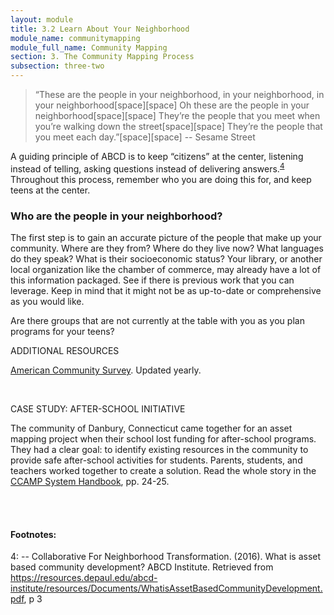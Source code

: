 ```yaml
---
layout: module
title: 3.2 Learn About Your Neighborhood
module_name: communitymapping
module_full_name: Community Mapping
section: 3. The Community Mapping Process
subsection: three-two
---
```


>“These are the people in your neighborhood, in your neighborhood, in your neighborhood[space][space]
Oh these are the people in your neighborhood[space][space]
They’re the people that you meet when you’re walking down the street[space][space]
They’re the people that you meet each day.”[space][space]
-- Sesame Street

A guiding principle of ABCD is to keep “citizens” at the center, listening instead of telling, asking questions instead of delivering answers.<sup>[4](#fn4)</sup> Throughout this process, remember who you are doing this for, and keep teens at the center.  

### Who are the people in your neighborhood?

The first step is to gain an accurate picture of the people that make up your community. Where are they from? Where do they live now? What languages do they speak? What is their socioeconomic status? Your library, or another local organization like the chamber of commerce, may already have a lot of this information packaged. See if there is previous work that you can leverage. Keep in mind that it might not be as up-to-date or comprehensive as you would like.  

Are there groups that are not currently at the table with you as you plan programs for your teens?

  <div class="explanatory">
  <span class="box-title">ADDITIONAL RESOURCES</span>
  <p><a href="https://www.census.gov/programs-surveys/acs/data.html">American Community Survey</a>. Updated yearly.</p>
</div>
<br>
<div class="case_study_box">
  <p class="box-title">CASE STUDY: AFTER-SCHOOL INITIATIVE</p>
  <p>The community of Danbury, Connecticut came together for an asset mapping project when their school lost funding for after-school programs. They had a clear goal: to identify existing resources in the community to provide safe after-school activities for students. Parents, students, and teachers worked together to create a solution. Read the whole story in the <a href="http://www.nurturedevelopment.org/wp-content/uploads/2016/01/Asset-Mapping-CCAMP_System_Handbook.pdf">CCAMP System Handbook</a>, pp. 24-25.</p>
</div>
<br>
<br>


#### Footnotes:

<a name="fn4">4</a>:  -- Collaborative For Neighborhood Transformation. (2016). What is asset based community development? ABCD Institute. Retrieved from https://resources.depaul.edu/abcd-institute/resources/Documents/WhatisAssetBasedCommunityDevelopment.pdf, p 3 
